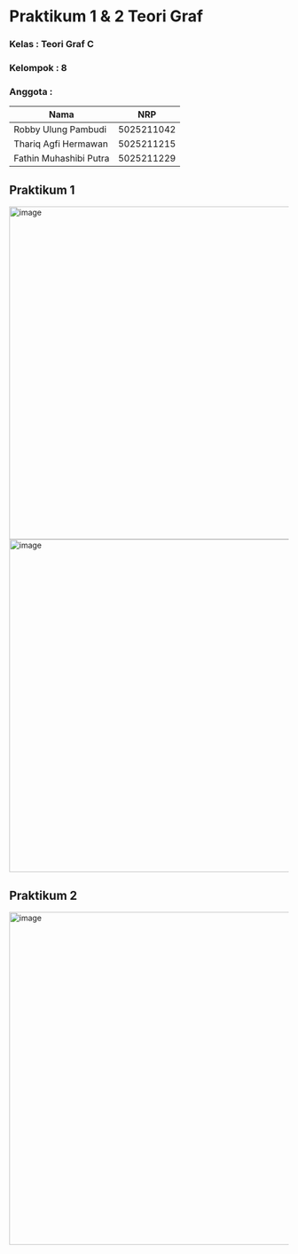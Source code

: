 # Praktikum 1 & 2 Teori Graf

### Kelas : Teori Graf C

### Kelompok : 8

### Anggota :
|            Nama           |     NRP    |
| ------                    | ------     |
| Robby Ulung Pambudi       | 5025211042 |
| Thariq Agfi Hermawan      | 5025211215 |
| Fathin Muhashibi Putra    | 5025211229 |

## Praktikum 1 

<img width="600" alt="image" src="https://github.com/thoriqagfi/tgraf-praktikum/assets/103252800/155ba72a-841b-40e3-b7a9-94cd2267d6cb">
<img width="600" alt="image" src="https://github.com/thoriqagfi/tgraf-praktikum/assets/103252800/cb5273fd-55bf-4f1a-a612-c08c5cd198bf">



## Praktikum 2

<img width="600" alt="image" src="https://github.com/thoriqagfi/tgraf-praktikum/assets/103252800/1dd2db93-f7b0-44f1-8107-0a815d76f128">






